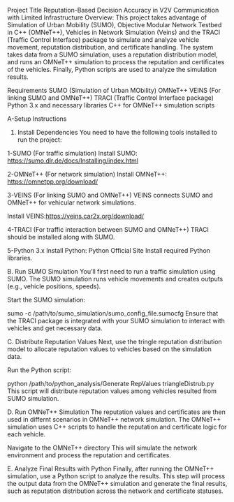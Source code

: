 Project Title
Reputation-Based Decision Accuracy in V2V Communication with Limited Infrastructure
Overview: 
This project takes advantage of Simulation of Urban Mobility (SUMO), Objective Modular Network Testbed in C++ (OMNeT++), Vehicles
in Network Simulation (Veins) and the TRACI (Traffic Control Interface) package to simulate and analyze vehicle movement, reputation distribution, and certificate handling. The system takes data from a SUMO simulation, uses a reputation distribution model, and runs an OMNeT++ simulation to process the reputation and certificates of the vehicles. Finally, Python scripts are used to analyze the simulation results.

Requirements
SUMO (Simulation of Urban MObility)
OMNeT++
VEINS (For linking SUMO and OMNeT++)
TRACI (Traffic Control Interface package)
Python 3.x and necessary libraries
C++ for OMNeT++ simulation scripts

A-Setup Instructions

1. Install Dependencies
You need to have the following tools installed to run the project:

1-SUMO (For traffic simulation)
Install SUMO: https://sumo.dlr.de/docs/Installing/index.html


2-OMNeT++ (For network simulation)
Install OMNeT++: https://omnetpp.org/download/

3-VEINS (For linking SUMO and OMNeT++)
VEINS connects SUMO and OMNeT++ for vehicular network simulations.

Install VEINS:https://veins.car2x.org/download/

4-TRACI (For traffic interaction between SUMO and OMNeT++)
TRACI should be installed along with SUMO.

5-Python 3.x
Install Python: Python Official Site
Install required Python libraries.



B. Run SUMO Simulation
You’ll first need to run a traffic simulation using SUMO. The SUMO simulation runs vehicle movements and creates outputs (e.g., vehicle positions, speeds).

Start the SUMO simulation:

sumo -c /path/to/sumo_simulation/sumo_config_file.sumocfg
Ensure that the TRACI package is integrated with your SUMO simulation to interact with vehicles and get necessary data.

C. Distribute Reputation Values
Next, use the tringle reputation distribution model to allocate reputation values to vehicles based on the simulation data.

Run the Python script:

python /path/to/python_analysis/Generate RepValues triangleDistrub.py
This script will distribute reputation values among vehicles resulted from SUMO simulation.

D. Run OMNeT++ Simulation
The reputation values and certificates are then used in differnt scenarios in OMNeT++ network simulation. The OMNeT++ simulation uses C++ scripts to handle the reputation and certificate logic for each vehicle.

Navigate to the OMNeT++ directory
This will simulate the network environment and process the reputation and certificates.

E. Analyze Final Results with Python
Finally, after running the OMNeT++ simulation, use a Python script to analyze the results.
This step will process the output data from the OMNeT++ simulation and generate the final results, such as reputation distribution across the network and certificate statuses.
